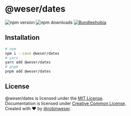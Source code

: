 # @weser/dates

<img alt="npm version" src="https://badge.fury.io/js/@weser%2Fdates.svg"> <img alt="npm downloads" src="https://img.shields.io/npm/dm/@weser/dates.svg"> <a href="https://bundlephobia.com/result?p=@weser/dates@latest"><img alt="Bundlephobia" src="https://img.shields.io/bundlephobia/minzip/@weser/dates.svg"></a>

## Installation

```sh
# npm
npm i --save @weser/dates
# yarn
yarn add @weser/dates
# pnpm
pnpm add @weser/dates
```

## License

@weser/dates is licensed under the [MIT License](http://opensource.org/licenses/MIT).<br>
Documentation is licensed under [Creative Common License](http://creativecommons.org/licenses/by/4.0/).<br>
Created with ♥ by [@robinweser](http://weser.io).
